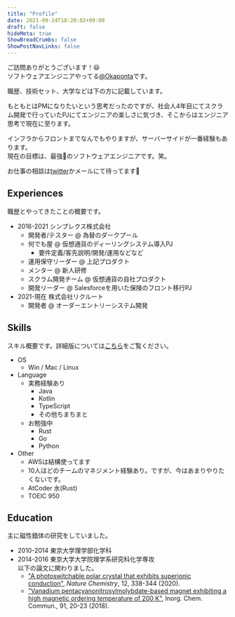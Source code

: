 ```yaml
---
title: "Profile"
date: 2021-09-24T18:20:02+09:00
draft: false
hideMeta: true
ShowBreadCrumbs: false
ShowPostNavLinks: false
---
```


ご訪問ありがとうございます！😃  
ソフトウェアエンジニアやってる[@Okaponta](https://github.com/okaponta)です。

職歴、技術セット、大学などは下の方に記載しています。

もともとはPMになりたいという思考だったのですが、社会人4年目にてスクラム開発で行っていたPJにてエンジニアの楽しさに気づき、そこからはエンジニア思考で現在に至ります。

インフラからフロントまでなんでもやりますが、サーバーサイドが一番経験もあります。  
現在の目標は、最強💪のソフトウェアエンジニアです。笑。

お仕事の相談は[twitter](https://twitter.com/okaponta_)かメールにて待ってます🙇

## Experiences

職歴とやってきたことの概要です。

 - 2016-2021 シンプレクス株式会社
   - 開発者/テスター @ 為替のダークプール
   - 何でも屋 @ 仮想通貨のディーリングシステム導入PJ
     - 要件定義/客先説明/開発/運用などなど
   - 運用保守リーダー @ 上記プロダクト
   - メンター @ 新人研修
   - スクラム開発チーム @ 仮想通貨の自社プロダクト
   - 開発リーダー @ Salesforceを用いた保険のフロント移行PJ
 - 2021-現在 株式会社リクルート
   - 開発者 @ オーダーエントリーシステム開発

## Skills

スキル概要です。詳細版については[こちら](/fixed/skills/)をご覧ください。

 - OS
   - Win / Mac / Linux
 - Language
   - 実務経験あり
     - Java
     - Kotlin
     - TypeScript
     - その他ちまちまと
   - お勉強中
     - Rust
     - Go
     - Python
 - Other
   - AWSは結構使ってます
   - 10人ほどのチームのマネジメント経験あり。ですが、今はあまりやりたくないです。
   - AtCoder 水(Rust)
   - TOEIC 950

## Education

主に磁性錯体の研究をしていました。

 - 2010-2014 東京大学理学部化学科
 - 2014-2016 東京大学大学院理学系研究科化学専攻  
   以下の論文に関わりました。
   - ["A photoswitchable polar crystal that exhibits superionic conduction"](https://www.nature.com/articles/s41557-020-0427-2), *Nature Chemistry*, 12, 338-344 (2020). 
   - ["Vanadium pentacyanonitrosylmolybdate-based magnet exhibiting a high magnetic ordering temperature of 200 K"](https://www.sciencedirect.com/science/article/abs/pii/S1387700317309796), Inorg. Chem. Commun., 91, 20-23 (2018).

